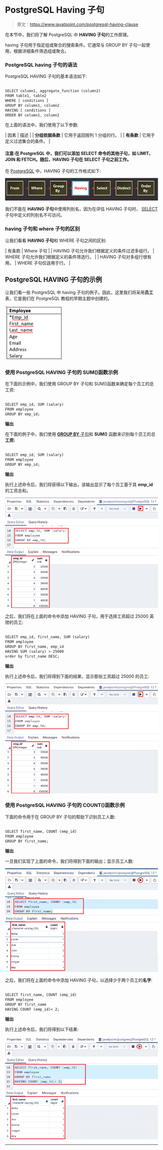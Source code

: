 # PostgreSQL Having 子句

> 原文：<https://www.javatpoint.com/postgresql-having-clause>

在本节中，我们将了解 PostgreSQL 中 **HAVING 子句**的工作原理。

having 子句用于指定组或聚合的搜索条件。它通常与 GROUP BY 子句一起使用，根据详细条件筛选组或聚合。

### PostgreSQL having 子句的语法

PostgreSQL HAVING 子句的基本语法如下:

```

SELECT column1, aggregate_function (column2)
FROM table1, table2  
WHERE [ conditions ]  
GROUP BY column1, column2  
HAVING [ conditions ]  
ORDER BY column1, column2  

```

在上面的语法中，我们使用了以下参数:

| 因素 | 描述 |
| **分组依据条款** | 它用于返回按列 1 分组的行。 |
| **有条款** | 它用于定义过滤集合的条件。 |

#### 注意:在 PostgreSQL 中，我们可以添加 SELECT 命令的其他子句，如 LIMIT、JOIN 和 FETCH。随后，HAVING 子句在 SELECT 子句之前工作。

在 [PostgreSQL](https://www.javatpoint.com/postgresql-tutorial) 中，HAVING 子句的工作格式如下:

![PostgreSQL Having clause](img/afff4e93b734a2834d8179437a17f078.png)

我们不能在 **HAVING 子句**中使用列别名，因为在评估 HAVING 子句时， [SELECT](https://www.javatpoint.com/postgresql-select) 子句中定义的列别名不可访问。

### having 子句和 where 子句的区别

让我们看看 **HAVING 子句**和 WHERE 子句之间的区别:

| 有条款 | Where 子句 |
| HAVING 子句允许我们根据定义的条件过滤多组行。 | WHERE 子句允许我们根据定义的条件筛选行。 |
| HAVING 子句对多组行很有用。 | WHERE 子句仅适用于行。 |

## PostgreSQL HAVING 子句的示例

让我们看一些 PostgreSQL 中 having 子句的例子。因此，这里我们将采用**员工**表，它是我们在 PostgreSQL 教程的早期主题中创建的。

![PostgreSQL Having clause](img/f1aa1d11bcea13053643721d0f5e5ddb.png)

### 使用 PostgreSQL HAVING 子句的 SUM()函数示例

在下面的示例中，我们使用 GROUP BY 子句和 SUM()函数来确定每个员工的总工资:

```

SELECT emp_id, SUM (salary)
FROM employee
GROUP BY emp_id;

```

**输出**

在下面的例子中，我们使用 [**GROUP BY** 子句](https://www.javatpoint.com/postgresql-group-by-clause)和 **SUM()** 函数来识别每个员工的总**工资:**

```

SELECT emp_id, SUM (salary)
FROM employee
GROUP BY emp_id;

```

**输出**

执行上述命令后，我们将获得以下输出，该输出显示了每个员工基于其 **emp_id** 的工资总和。

![PostgreSQL Having clause](img/cebfff47281a6d3658dfd14decee674c.png)

之后，我们将在上面的命令中添加 HAVING 子句，用于选择工资超过 25000 英镑的员工:

```

SELECT emp_id, first_name, SUM (salary)
FROM employee
GROUP BY first_name, emp_id
HAVING SUM (salary) > 25000
order by first_name DESC;

```

**输出**

执行上述命令后，我们将得到下面的结果，显示那些工资超过 25000 的员工:

![PostgreSQL Having clause](img/c141a5ac66df311887ec842c4692976e.png)

### 使用 PostgreSQL HAVING 子句的 COUNT()函数示例

下面的命令用于在 GROUP BY 子句的帮助下识别员工人数:

```

SELECT first_name, COUNT (emp_id)
FROM employee
GROUP BY first_name;

```

**输出**

一旦我们实现了上面的命令，我们将得到下面的输出；显示员工人数:

![PostgreSQL Having clause](img/a60e4c00e53ac208a71732a0e8823ee4.png)

之后，我们将在上面的命令中添加 HAVING 子句，以选择少于两个员工的**名字**:

```

SELECT first_name, COUNT (emp_id)
FROM employee
GROUP BY first_name
HAVING COUNT (emp_id)< 2;

```

**输出**

执行上述命令后，我们将得到以下结果:

![PostgreSQL Having clause](img/9fc28ef5c1ce69fb10184d823d4963eb.png)

* * *
